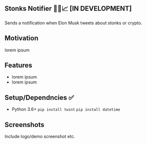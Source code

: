 ## Stonks Notifier 🚀🚀📈 [IN DEVELOPMENT]
Sends a notification when Elon Musk tweets about stonks or crypto.

## Motivation
lorem ipsum

## Features
- lorem ipsum
- lorem ipsum

## Setup/Dependncies ✅    
- Python 3.6+
`pip install twint`
`pip install datetime`

## Screenshots
Include logo/demo screenshot etc.

